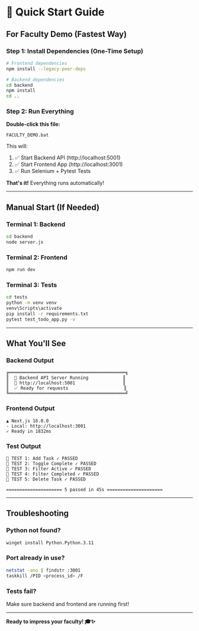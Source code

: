 # 🚀 Quick Start Guide

## For Faculty Demo (Fastest Way)

### Step 1: Install Dependencies (One-Time Setup)

```bash
# Frontend dependencies
npm install --legacy-peer-deps

# Backend dependencies
cd backend
npm install
cd ..
```

### Step 2: Run Everything

**Double-click this file:**
```
FACULTY_DEMO.bat
```

This will:
1. ✅ Start Backend API (http://localhost:5001)
2. ✅ Start Frontend App (http://localhost:3001)
3. ✅ Run Selenium + Pytest Tests

**That's it!** Everything runs automatically!

---

## Manual Start (If Needed)

### Terminal 1: Backend
```bash
cd backend
node server.js
```

### Terminal 2: Frontend
```bash
npm run dev
```

### Terminal 3: Tests
```bash
cd tests
python -m venv venv
venv\Scripts\activate
pip install -r requirements.txt
pytest test_todo_app.py -v
```

---

## What You'll See

### Backend Output
```
╔════════════════════════════════════════════╗
║  🚀 Backend API Server Running             ║
║  📍 http://localhost:5001                  ║
║  ✅ Ready for requests                     ║
╚════════════════════════════════════════════╝
```

### Frontend Output
```
▲ Next.js 16.0.0
- Local: http://localhost:3001
✓ Ready in 1832ms
```

### Test Output
```
🧪 TEST 1: Add Task ✓ PASSED
🧪 TEST 2: Toggle Complete ✓ PASSED
🧪 TEST 3: Filter Active ✓ PASSED
🧪 TEST 4: Filter Completed ✓ PASSED
🧪 TEST 5: Delete Task ✓ PASSED

===================== 5 passed in 45s =====================
```

---

## Troubleshooting

### Python not found?
```bash
winget install Python.Python.3.11
```

### Port already in use?
```bash
netstat -ano | findstr :3001
taskkill /PID <process_id> /F
```

### Tests fail?
Make sure backend and frontend are running first!

---

**Ready to impress your faculty! 🎓✨**
